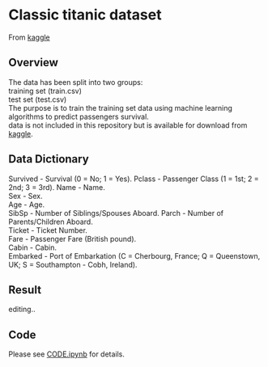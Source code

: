 # Classic titanic dataset

From [kaggle](https://www.kaggle.com/c/titanic/data)

## Overview

The data has been split into two groups:  
training set (train.csv)  
test set (test.csv)  
The purpose is to train the training set data using machine learning algorithms to predict passengers survival.  
data is not included in this repository but is available for download from [kaggle](https://www.kaggle.com/c/titanic/data).  

## Data Dictionary

Survived - Survival (0 = No; 1 = Yes). 
Pclass - Passenger Class (1 = 1st; 2 = 2nd; 3 = 3rd). 
Name - Name.  
Sex - Sex.  
Age - Age.     
SibSp - Number of Siblings/Spouses Aboard. 
Parch - Number of Parents/Children Aboard.  
Ticket - Ticket Number.  
Fare - Passenger Fare (British pound).  
Cabin - Cabin.  
Embarked - Port of Embarkation (C = Cherbourg, France; Q = Queenstown, UK; S = Southampton - Cobh, Ireland).  

## Result

editing..   

## Code
Please see [CODE.ipynb](https://github.com/ct627/Titanic_ML/blob/master/CODE.ipynb) for details.
